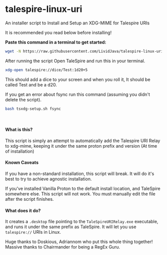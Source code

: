 # talespire-linux-uri
An installer script to Install and Setup an XDG-MIME for Talespire URIs

It is recommended you read below before installing!

**Paste this command in a terminal to get started:**
```bash
wget -N https://raw.githubusercontent.com/LividJava/talespire-linux-uri/main/tsxdg-setup.sh | bash
```

After running the script Open TaleSpire and run this in your terminal.
```bash
xdg-open talespire://dice/Test:1d20+5
```
This should add a dice to your screen and when you roll it, It should be called Test and be a d20.

If you get an error about fsync run this command (assuming you didn't delete the script).
```bash
bash tsxdg-setup.sh fsync
```

<br/>

#### **What is this?**
This script is simply an attempt to automatically add the Talespire URI Relay to xdg-mime, keeping it under the same proton prefix and version (At time of installation)

#### **Known Caveats**
If you have a non-standard installation, this script will break. It will do it's best to try to achieve agnostic installation.

If you've installed Vanilla Proton to the default install location, and TaleSpire somewhere else. This script will not work. You must manually edit the file after the script finishes.

#### **What does it do?**
It creates a `.desktop` file pointing to the `TaleSpireURIRelay.exe` executable, and runs it under the same prefix as TaleSpire. It will let you use `talespire://` URIs in Linux.

Huge thanks to Doskious, Adriannom who put this whole thing together! Massive thanks to Chairmander for being a RegEx Guru.
